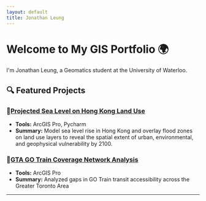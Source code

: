 ```yaml
---
layout: default
title: Jonathan Leung
---
```


# Welcome to My GIS Portfolio 🌍

I'm Jonathan Leung, a Geomatics student at the University of Waterloo.

## 🔍 Featured Projects

### 🌊[Projected Sea Level on Hong Kong Land Use](https://jjleung38.github.io/HKSLRProject)
- **Tools:** ArcGIS Pro, Pycharm
- **Summary:** Model sea level rise in Hong Kong and overlay flood zones on land use layers to reveal the spatial extent of urban, environmental, and geophysical vulnerability by 2100.

### 🚆[GTA GO Train Coverage Network Analysis](https://jjleung38.github.io/GoTrainAnalysis)
- **Tools:** ArcGIS Pro
- **Summary:** Analyzed gaps in GO Train transit accessibility across the Greater Toronto Area

---
